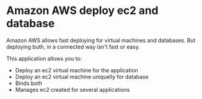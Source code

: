 # Amazon AWS deploy ec2 and database

Amazon AWS allows fast deploying for virtual machines and databases. But deploying buth, in a connected way isn't fast or easy.

This application allows you to:

* Deploy an ec2 virtual machine for the application
* Deploy an ec2 virtual machine uniquelly for database
* Binds both
* Manages ec2 created for several applications

